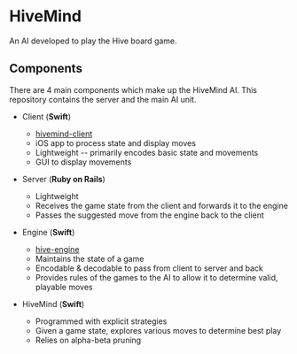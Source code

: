 # HiveMind

An AI developed to play the Hive board game.

## Components

There are 4 main components which make up the HiveMind AI. This repository contains the server and the main AI unit.

* Client (**Swift**)
    * [hivemind-client](https://github.com/josephroqueca/hivemind-client)
    * iOS app to process state and display moves
    * Lightweight -- primarily encodes basic state and movements
    * GUI to display movements

* Server (**Ruby on Rails**)
    * Lightweight
    * Receives the game state from the client and forwards it to the engine
    * Passes the suggested move from the engine back to the client

* Engine (**Swift**)
    * [hive-engine](https://github.com/josephroqueca/hive-engine)
    * Maintains the state of a game
    * Encodable & decodable to pass from client to server and back
    * Provides rules of the games to the AI to allow it to determine valid, playable moves

* HiveMind (**Swift**)
    * Programmed with explicit strategies
    * Given a game state, explores various moves to determine best play
    * Relies on alpha-beta pruning
